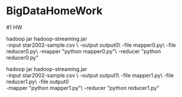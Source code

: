 # BigDataHomeWork


#1 HW

hadoop jar hadoop-streaming.jar \
-input star2002-sample.csv \ 
-output output0\ 
-file mapper0.py\ 
-file reducer0.py\ 
-mapper "python mapper0.py"\ 
-reducer "python reducer0.py"

hadoop jar hadoop-streaming.jar \
-input star2002-sample.csv \ 
-output output1\ 
-file mapper1.py\ 
-file reducer1.py\ 
-file output0\
-mapper "python mapper1.py"\ 
-reducer "python reducer1.py"
